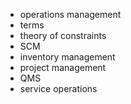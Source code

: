 -   operations management
-   terms
-   theory of constraints
-   SCM
-   inventory management
-   project management
-   QMS
-   service operations